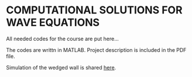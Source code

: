 COMPUTATIONAL SOLUTIONS FOR WAVE EQUATIONS
===============================================
All needed codes for the course are put here...

The codes are writtn in MATLAB. Project description is included in the PDF file.

Simulation of the wedged wall is shared [here](https://vimeo.com/82377570).
